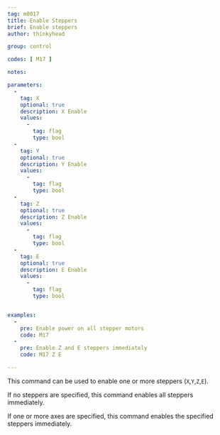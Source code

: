 ```yaml
---
tag: m0017
title: Enable Steppers
brief: Enable steppers
author: thinkyhead

group: control

codes: [ M17 ]

notes:

parameters:
  -
    tag: X
    optional: true
    description: X Enable
    values:
      -
        tag: flag
        type: bool
  -
    tag: Y
    optional: true
    description: Y Enable
    values:
      -
        tag: flag
        type: bool
  -
    tag: Z
    optional: true
    description: Z Enable
    values:
      -
        tag: flag
        type: bool
  -
    tag: E
    optional: true
    description: E Enable
    values:
      -
        tag: flag
        type: bool


examples:
  -
    pre: Enable power on all stepper motors
    code: M17
  -
    pre: Enable Z and E steppers immediately
    code: M17 Z E

---
```


This command can be used to enable one or more steppers (`X`,`Y`,`Z`,`E`).

If no steppers are specified, this command enables all steppers immediately.

If one or more axes are specified, this command enables the specified steppers immediately.
